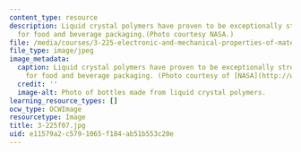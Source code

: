 ```yaml
---
content_type: resource
description: Liquid crystal polymers have proven to be exceptionally strong and ideal
  for food and beverage packaging.(Photo courtesy NASA.)
file: /media/courses/3-225-electronic-and-mechanical-properties-of-materials-fall-2007/e11579a2c5791065f184ab51b553c20e_3-225f07.jpg
file_type: image/jpeg
image_metadata:
  caption: Liquid crystal polymers have proven to be exceptionally strong and ideal
    for food and beverage packaging. (Photo courtesy of [NASA](http://www.nasa.gov/).)
  credit: ''
  image-alt: Photo of bottles made from liquid crystal polymers.
learning_resource_types: []
ocw_type: OCWImage
resourcetype: Image
title: 3-225f07.jpg
uid: e11579a2-c579-1065-f184-ab51b553c20e
---
```

